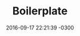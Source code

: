 ---
layout: 'article'
title: 'Boilerplate'
date: 2016-09-17 22:21:39 -0300
image: 'abc.jpg'
intro: 'your thing introduction'
color: 'gray, green, blue, yellow, red, purple, orange'
bg-color: 'gray, green, blue, yellow, red, purple, orange, white'
magic: 'grow, crazy, trade, explode'
tags: 'a, b, c, d, e, f, g, h'
categories: 'php, js, java, unix, life'
kind: 'project, article'
sizer: 'two-four, half'
---